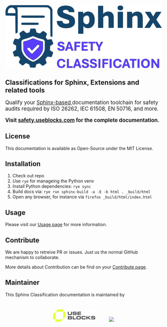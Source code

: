 ![Sphinx-Classification log](_static/logo_sphinx_classification_light.png)

## Classifications for Sphinx, Extensions and related tools


<p style="font-size: 1.2em;">Qualify your <a href="https://sphinx-doc.org">Sphinx-based </a> documentation toolchain for safety audits required by ISO 26262, IEC 61508, EN 50716, and more.</p>

<p style="font-size: 1.2em; font-weight:700">
Visit
<a href="https://safety.useblocks.com">safety.useblocks.com</a>
for the complete documentation.
<p>

## License
This documentation is available as Open-Source under 
the MIT License. 

## Installation

1. Check out repo
2. Use `rye` for manageing the Python venv
3. Install Python dependencies: `rye sync`
4. Build docs via: `rye run sphinx-build -a -E -b html . _build/html`
5. Open any browser, for instance via `firefox _build/html/index.html`

## Usage
Please visit our [Usage page](https://safety.useblocks.com/usage/index.html) for more information.

## Contribute
We are happy to retreive PR or issues.
Just us the normal GitHub mechanism to collaborate. 

More details about Contribution can be find on your
[Contribute page](https://safety.useblocks.com/usage/contribute.html).

## Maintainer
This Sphinx Classification documentation is
maintained by
<div style="padding: 5px 20px;text-align:center">
<a href="https://useblocks.com">
<img style="height: 40px;margin: 20px" src="_static/useblocks_logo.png"></a>
<a href="https://innotecsafety.com/">
<img style="height: 50px;margin: 20px" src="https://innotecsafety.com/wp-content/uploads/2024/10/innotec-logo-tuv-austria-group-e1728416243598-1.png"></a>
</div>
